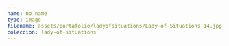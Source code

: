 ```yaml
---
name: no name
type: image
filename: assets/portafolio/ladyofsituations/Lady-of-Situations-14.jpg
coleccion: lady-of-situations
---
```

